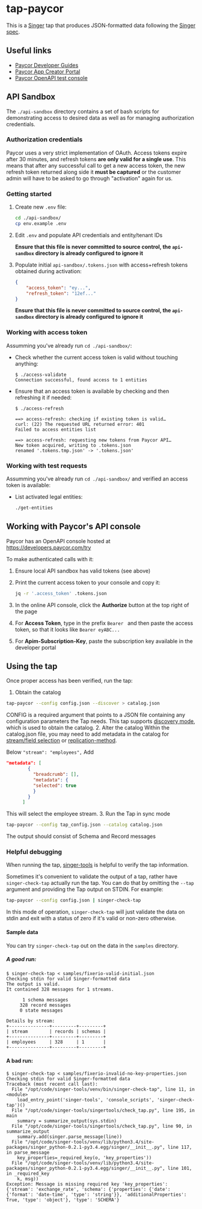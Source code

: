 # tap-paycor

This is a [Singer](https://singer.io) tap that produces JSON-formatted data following the [Singer spec](https://github.com/singer-io/getting-started/blob/master/SPEC.md).

## Useful links

- [Paycor Developer Guides](https://developers.paycor.com/guides)
- [Paycor App Creator Portal](https://developers.paycor.com/app-creator/summary)
- [Paycor OpenAPI test console](https://developers.paycor.com/try)

## API Sandbox

The `./api-sandbox` directory contains a set of bash scripts for demonstrating access to desired data as well as for managing authorization credentials.

### Authorization credentials

Paycor uses a very strict implementation of OAuth. Access tokens expire after 30 minutes, and refresh tokens **are only valid for a single use**. This means that after any successful call to get a new access token, the new refresh token returned along side it **must be captured** or the customer admin will have to be asked to go through "activation" again for us.

### Getting started

1. Create new `.env` file:

    ```bash
    cd ./api-sandbox/
    cp env.example .env
    ```

2. Edit `.env` and populate API credentials and entity/tenant IDs

    **Ensure that this file is never committed to source control, the `api-sandbox` directory is already configured to ignore it**

3. Populate initial `api-sandbox/.tokens.json` with access+refresh tokens obtained during activation:

    ```json
    {
        "access_token": "ey...",
        "refresh_token": "12ef..."
    }
    ```

    **Ensure that this file is never committed to source control, the `api-sandbox` directory is already configured to ignore it**

### Working with access token

Assumming you've already run `cd ./api-sandbox/`:

- Check whether the current access token is valid without touching anything:

    ```console
    $ ./access-validate
    Connection successful, found access to 1 entities
    ```

- Ensure that an access token is available by checking and then refreshing it if needed:

    ```console
    $ ./access-refresh

    ==> access-refresh: checking if existing token is valid…
    curl: (22) The requested URL returned error: 401
    Failed to access entities list

    ==> access-refresh: requesting new tokens from Paycor API…
    New token acquired, writing to .tokens.json
    renamed '.tokens.tmp.json' -> '.tokens.json'
    ```

### Working with test requests

Assumming you've already run `cd ./api-sandbox/` and verified an access token is available:

- List activated legal entities:

    ```bash
    ./get-entities
    ```

## Working with Paycor's API console

Paycor has an OpenAPI console hosted at <https://developers.paycor.com/try>

To make authenticated calls with it:

1. Ensure local API sandbox has valid tokens (see above)
2. Print the current access token to your console and copy it:

    ```bash
    jq -r '.access_token' .tokens.json
    ```

3. In the online API console, click the **Authorize** button at the top right of the page
4. For **Access Token**, type in the prefix `Bearer ` and then paste the access token, so that it looks like `Bearer eyABC...`
5. For **Apim-Subscription-Key**, paste the subscription key available in the developer portal

## Using the tap

Once proper access has been verified, run the tap:

1. Obtain the catalog

```bash
tap-paycor --config config.json --discover > catalog.json
```

CONFIG is a required argument that points to a JSON file containing any
configuration parameters the Tap needs. This tap supports [discovery mode](DISCOVERY_MODE.md), which is used to obtain the catalog.
2. Alter the catalog
Within the catalog.json file, you may need to add metadata in the catalog for [stream/field selection](SYNC_MODE.md#streamfield-selection) or [replication-method](SYNC_MODE.md#replication-method).

Below `"stream": "employees",` Add

```json
"metadata": [
        {
          "breadcrumb": [],
          "metadata": {
          "selected": true
          }
        }
      ]
```

This will select the employee stream.
3. Run the Tap in sync mode

```bash
tap-paycor --config tap_config.json --catalog catalog.json
```
The output should consist of Schema and Record messages

### Helpful debugging
When running the tap, [singer-tools](https://github.com/singer-io/singer-tools) is helpful to verify the tap information.

Sometimes it's convenient to validate the output of a tap, rather have
`singer-check-tap` actually run the tap. You can do that by omitting the
`--tap` argument and providing the Tap output on STDIN. For example:

```bash
tap-paycor --config config.json | singer-check-tap
```

In this mode of operation, `singer-check-tap` will just validate the data
on stdin and exit with a status of zero if it's valid or non-zero
otherwise.

#### Sample data

You can try `singer-check-tap` out on the data in the `samples` directory.

##### A good run:

```
$ singer-check-tap < samples/fixerio-valid-initial.json
Checking stdin for valid Singer-formatted data
The output is valid.
It contained 328 messages for 1 streams.

      1 schema messages
     328 record messages
     0 state messages

Details by stream:
+---------------+---------+---------+
| stream        | records | schemas |
+---------------+---------+---------+
| employees     | 328     | 1       |
+---------------+---------+---------+
```



#### A bad run:

```
$ singer-check-tap < samples/fixerio-invalid-no-key-properties.json
Checking stdin for valid Singer-formatted data
Traceback (most recent call last):
  File "/opt/code/singer-tools/venv/bin/singer-check-tap", line 11, in <module>
    load_entry_point('singer-tools', 'console_scripts', 'singer-check-tap')()
  File "/opt/code/singer-tools/singertools/check_tap.py", line 195, in main
    summary = summarize_output(sys.stdin)
  File "/opt/code/singer-tools/singertools/check_tap.py", line 90, in summarize_output
    summary.add(singer.parse_message(line))
  File "/opt/code/singer-tools/venv/lib/python3.4/site-packages/singer_python-0.2.1-py3.4.egg/singer/__init__.py", line 117, in parse_message
    key_properties=_required_key(o, 'key_properties'))
  File "/opt/code/singer-tools/venv/lib/python3.4/site-packages/singer_python-0.2.1-py3.4.egg/singer/__init__.py", line 101, in _required_key
    k, msg))
Exception: Message is missing required key 'key_properties': {'stream': 'exchange_rate', 'schema': {'properties': {'date': {'format': 'date-time', 'type': 'string'}}, 'additionalProperties': True, 'type': 'object'}, 'type': 'SCHEMA'}
```

